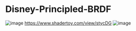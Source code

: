 # Disney-Principled-BRDF
![image](https://github.com/73begonia/Disney-Principled-BRDF/assets/52500723/5d58e9d1-c2e4-4ab9-a94f-254422183b08)
https://www.shadertoy.com/view/stycDG
![image](https://github.com/73begonia/Disney-Principled-BRDF/assets/52500723/7de69f6a-f557-4c53-888b-6eb451321f65)

